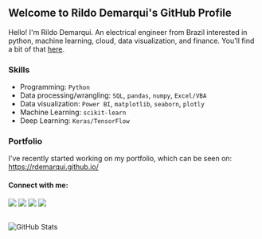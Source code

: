 ## Welcome to Rildo Demarqui's GitHub Profile

Hello! I'm Rildo Demarqui. An electrical engineer from Brazil interested in python, machine learning, cloud, data visualization, and finance. You'll find a bit of that [here](https://github.com/rdemarqui?tab=repositories).

### Skills
* Programming: `Python`
* Data processing/wrangling: `SQL`, `pandas`, `numpy`, `Excel/VBA`
* Data visualization: `Power BI`, `matplotlib`, `seaborn`, `plotly`
* Machine Learning: `scikit-learn`<!--- xgboost -->
* Deep Learning: `Keras/TensorFlow`
<!---
* Web development: `Flask`
* Model deployment: `Heroku` , AWS`
-->

### Portfolio
I've recently started working on my portfolio, which can be seen on: https://rdemarqui.github.io/


#### Connect with me:
<a href="https://www.linkedin.com/in/rildo-demarqui/"><img src="https://img.shields.io/badge/LinkedIn-0077B5?style=for-the-badge&logo=linkedin&logoColor=white" target="_blank"></a>
<a href="https://twitter.com/rildodemarqui"><img src="https://img.shields.io/badge/Twitter-1DA1F2?style=for-the-badge&logo=twitter&logoColor=white" target="_blank"></a>
<a href="https://www.kaggle.com/rildodemarqui"><img src="https://img.shields.io/badge/Kaggle-20BEFF?style=for-the-badge&logo=Kaggle&logoColor=white" target="_blank"></a>
<a href="https://medium.com/@rdemarqui"><img src="https://img.shields.io/badge/Medium-12100E?style=for-the-badge&logo=medium&logoColor=white" target="_blank"></a>


##
<p><img src="https://github-readme-stats.vercel.app/api?username=rdemarqui&amp;show_icons=true" alt="GitHub Stats"></p>


<!---
Some good sources:
https://github.com/abhisheknaiidu/awesome-github-profile-readme
https://github.com/kautukkundan/Awesome-Profile-README-templates

Icons:
https://github.com/alexandresanlim/Badges4-README.md-Profile
https://simpleicons.org/
-->



